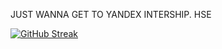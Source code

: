 <style>
@import url('https://fonts.googleapis.com/css2?family=Sixtyfour+Convergence:SCAN@-10&display=swap');
</style>
JUST WANNA GET TO YANDEX INTERSHIP. HSE

[![GitHub Streak](https://streak-stats.demolab.com/?user=xyz)](https://git.io/streak-stats)
